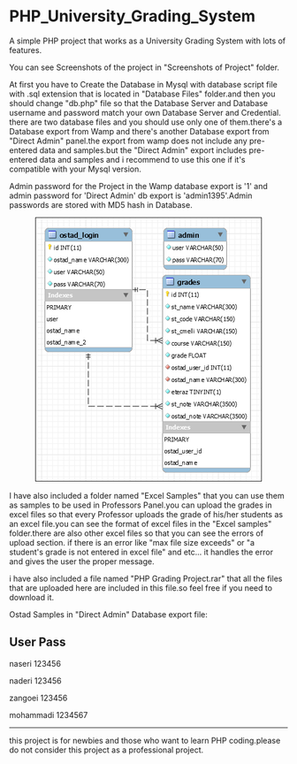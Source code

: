 # PHP_University_Grading_System
A simple PHP project that works as a University Grading System with lots of features.

You can see Screenshots of the project in "Screenshots of Project" folder.

At first you have to Create the Database in Mysql with database script file with .sql extension that is located in "Database Files" folder.and then you should change "db.php" file so that the Database Server and Database username and password match your own Database Server and Credential.
there are two database files and you should use only one of them.there's a Database export from Wamp and there's another Database export from "Direct Admin" panel.the export from wamp does not include any pre-entered data and samples.but the "Direct Admin" export includes pre-entered data and samples and i recommend to use this one if it's compatible with your Mysql version.

Admin password for the Project in the Wamp database export is '1' and admin password for 'Direct Admin' db export is 'admin1395'.Admin passwords are stored with MD5 hash in Database.

<p align="center">
  <img src="/Database%20Files/DB%20Export.png" border='1'>
</p>

I have also included a folder named "Excel Samples" that you can use them as samples to be used in Professors Panel.you can upload the grades in excel files so that every Professor uploads the grade of his/her students as an excel file.you can see the format of excel files in the "Excel samples" folder.there are also other excel files so that you can see the errors of upload section. if there is an error like "max file size exceeds" or "a student's grade is not entered in excel file" and etc... it handles the error and gives the user the proper message.

i have also included a file named "PHP Grading Project.rar" that all the files that are uploaded here are included in this file.so feel free if you need to download it.

Ostad Samples in "Direct Admin" Database export file:

User	      Pass
-------------------

naseri	          123456

naderi	          123456

zangoei	          123456

mohammadi        	1234567

--------------------

this project is for newbies and those who want to learn PHP coding.please do not consider this project as a professional project.
